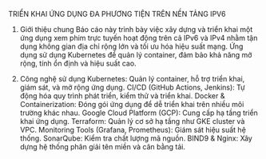 TRIỂN KHAI ỨNG DỤNG ĐA PHƯƠNG TIỆN TRÊN NỀN TẢNG IPV6
1. Giới thiệu chung
Báo cáo này trình bày việc xây dựng và triển khai một ứng dụng xem phim trực tuyến hoạt động trên cả IPv6 và IPv4 nhằm tận dụng không gian địa chỉ rộng lớn và tối ưu hóa hiệu suất mạng. Ứng dụng sử dụng Kubernetes để quản lý container, đảm bảo khả năng mở rộng, tính ổn định và hiệu suất cao.

2. Công nghệ sử dụng
Kubernetes: Quản lý container, hỗ trợ triển khai, giám sát, và mở rộng ứng dụng.
CI/CD (GitHub Actions, Jenkins): Tự động hóa quy trình phát triển, kiểm thử và triển khai.
Docker & Containerization: Đóng gói ứng dụng để dễ triển khai trên nhiều môi trường khác nhau.
Google Cloud Platform (GCP): Cung cấp hạ tầng triển khai ứng dụng.
Terraform: Quản lý cơ sở hạ tầng như GKE cluster và VPC.
Monitoring Tools (Grafana, Prometheus): Giám sát hiệu suất hệ thống.
SonarQube: Kiểm tra chất lượng mã nguồn.
BIND9 & Nginx: Xây dựng hệ thống phân giải tên miền và cân bằng tải.